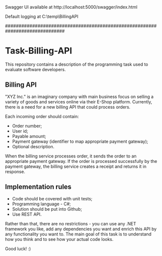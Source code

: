Swagger UI available at http://localhost:5000/swagger/index.html

Default logging at C:\temp\BillingAPI

##############################################################################

# Task-Billing-API
This repository contains a description of the programming task used to evaluate software developers.

## Billing API

"XYZ Inc." is an imaginary company with main business focus on selling a variety of goods and services online via their E-Shop platform. Currently, there is a need for a new billing API that could process orders.

Each incoming order should contain:
* Order number;
*	User id;
*	Payable amount;
*	Payment gateway (identifier to map appropriate payment gateway);
*	Optional description.

When the billing service processes order, it sends the order to an appropriate payment gateway. If the order is processed successfully by the payment gateway, the billing service creates a receipt and returns it in response.

## Implementation rules

* Code should be covered with unit tests;
* Programming language - C#;
* Solution should be put into Github;
* Use REST API.

Rather than that, there are no restrictions - you can use any .NET framework you like, add any dependencies you want and enrich this API by any functionality you want to. The main goal of this task is to understand how you think and to see how your actual code looks.

Good luck! :)
